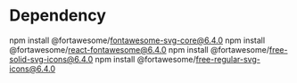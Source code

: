 # Dependency

npm install @fortawesome/fontawesome-svg-core@6.4.0
npm install @fortawesome/react-fontawesome@6.4.0
npm install @fortawesome/free-solid-svg-icons@6.4.0
npm install @fortawesome/free-regular-svg-icons@6.4.0